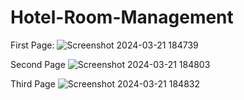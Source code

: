 # Hotel-Room-Management
First Page:
![Screenshot 2024-03-21 184739](https://github.com/Arjun-Dalavayi/Hotel-Room-Management/assets/159019136/2d26f532-cda4-493b-828f-020897015e3c)

Second Page
![Screenshot 2024-03-21 184803](https://github.com/Arjun-Dalavayi/Hotel-Room-Management/assets/159019136/838c55f0-17d3-40da-a3a1-829bdb1263cc)

Third Page
![Screenshot 2024-03-21 184832](https://github.com/Arjun-Dalavayi/Hotel-Room-Management/assets/159019136/47036ed7-92b9-452b-9603-9d07defff5d5)
